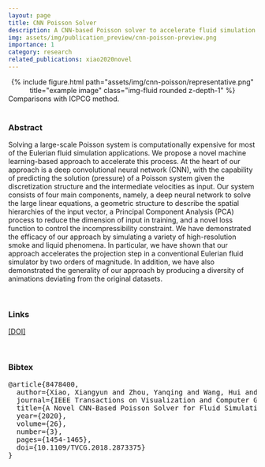 ```yaml
---
layout: page
title: CNN Poisson Solver
description: A CNN-based Poisson solver to accelerate fluid simulation
img: assets/img/publication_preview/cnn-poisson-preview.png
importance: 1
category: research
related_publications: xiao2020novel
---
```


<div class="row">
    <div class="col-sm mt-3 mt-md-0" style="text-align: center">
        {% include figure.html path="assets/img/cnn-poisson/representative.png" title="example image" class="img-fluid rounded z-depth-1" %}
    </div>
</div>
<div class="caption">
    Comparisons with ICPCG method.
</div>

<br>

### Abstract

Solving a large-scale Poisson system is computationally expensive for most of the Eulerian fluid simulation applications. We propose a novel machine learning-based approach to accelerate this process. At the heart of our approach is a deep convolutional neural network (CNN), with the capability of predicting the solution (pressure) of a Poisson system given the discretization structure and the intermediate velocities as input. Our system consists of four main components, namely, a deep neural network to solve the large linear equations, a geometric structure to describe the spatial hierarchies of the input vector, a Principal Component Analysis (PCA) process to reduce the dimension of input in training, and a novel loss function to control the incompressibility constraint. We have demonstrated the efficacy of our approach by simulating a variety of high-resolution smoke and liquid phenomena. In particular, we have shown that our approach accelerates the projection step in a conventional Eulerian fluid simulator by two orders of magnitude. In addition, we have also demonstrated the generality of our approach by producing a diversity of animations deviating from the original datasets.

<!-- ### Video

<iframe width="560" height="315"
src="https://www.youtube.com/embed/ugJhLMlyctc" 
frameborder="0" 
allow="accelerometer; autoplay; encrypted-media; gyroscope; picture-in-picture" 
allowfullscreen>
</iframe> -->

<br>

### Links

[[DOI]](https://doi.org/10.1109/TVCG.2018.2873375)

<br>

### Bibtex

<pre>
@article{8478400,
  author={Xiao, Xiangyun and Zhou, Yanqing and Wang, Hui and Yang, Xubo},
  journal={IEEE Transactions on Visualization and Computer Graphics}, 
  title={A Novel CNN-Based Poisson Solver for Fluid Simulation}, 
  year={2020},
  volume={26},
  number={3},
  pages={1454-1465},
  doi={10.1109/TVCG.2018.2873375}
}
</pre>
